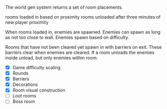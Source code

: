 The world gen system returns a set of room placements.

rooms loaded in based on proximity
rooms unloaded after three minutes of new player proximity

When rooms loaded in, enemies are spawned. Enemies can spawn as long as not too close to wall. Enemies spawn based on difficulty.

Rooms that have not been cleared yet spawn in with barriers on exit. These barriers clear when enemies are cleared. If a room unloads the enemies inside unload, but only enemies within room.

- [x] Game difficulty scaling
- [x] Rounds
- [x] Barriers
- [x] Decorations
- [x] Room visual construction
- [ ] Loot rooms
- [ ] Boss room